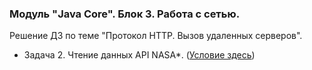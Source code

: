 ﻿### Модуль "Java Core". Блок 3. Работа с сетью.
Решение ДЗ по теме "Протокол HTTP. Вызов удаленных серверов".

* Задача 2. Чтение данных API NASA*. ([Условие здесь](https://github.com/netology-code/jd-homeworks/blob/master/http/task2/README.md))


